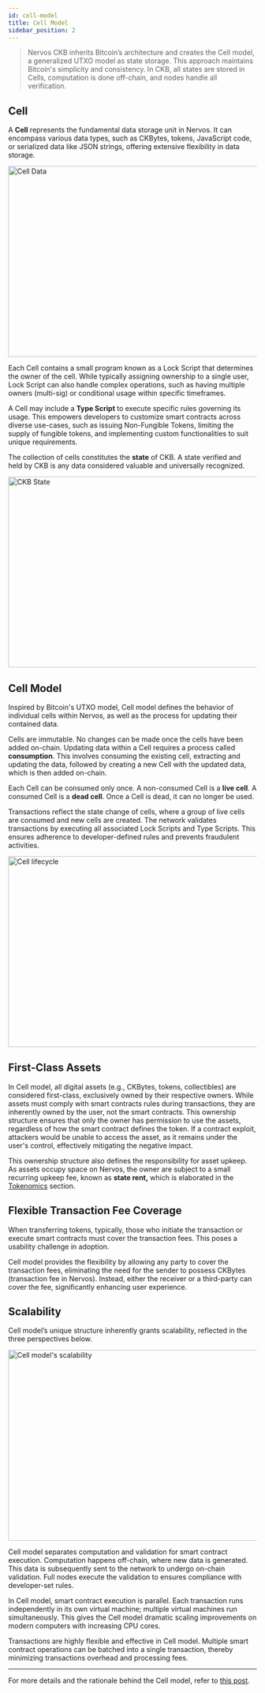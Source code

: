 ```yaml
---
id: cell-model
title: Cell Model
sidebar_position: 2
---
```


> Nervos CKB inherits Bitcoin’s architecture and creates the Cell model, a generalized UTXO model as state storage.
> This approach maintains Bitcoin's simplicity and consistency.
> In CKB, all states are stored in Cells, computation is done off-chain, and nodes handle all verification.


## Cell

A **Cell** represents the fundamental data storage unit in Nervos. It can encompass various data types, such as CKBytes, tokens, JavaScript code, or serialized data like JSON strings, offering extensive flexibility in data storage.

<img src="/img/cell/cell-data.png" alt="Cell Data" width="688" height="387" />

Each Cell contains a small program known as a Lock Script that determines the owner of the cell. While typically assigning ownership to a single user, Lock Script can also handle complex operations, such as having multiple owners (multi-sig) or conditional usage within specific timeframes.

A Cell may include a **Type Script** to execute specific rules governing its usage. This empowers developers to customize smart contracts across diverse use-cases, such as issuing Non-Fungible Tokens, limiting the supply of fungible tokens, and implementing custom functionalities to suit unique requirements.

The collection of cells constitutes the **state** of CKB. A state verified and held by CKB is any data considered valuable and universally recognized.

<img src="/img/cell/cell-ckb-state.png" alt="CKB State" width="688" height="387" />


## Cell Model

Inspired by Bitcoin's UTXO model, Cell model defines the behavior of individual cells within Nervos, as well as the process for updating their contained data.

Cells are immutable. No changes can be made once the cells have been added on-chain. Updating data within a Cell requires a process called **consumption**. This involves consuming the existing cell, extracting and updating the data, followed by creating a new Cell with the updated data, which is then added on-chain. 

Each Cell can be consumed only once. A non-consumed Cell is a **live cell**. A consumed Cell is a **dead cell**. Once a Cell is dead, it can no longer be used.

Transactions reflect the state change of cells, where a group of live cells are consumed and new cells are created. The network validates transactions by executing all associated Lock Scripts and Type Scripts. This ensures adherence to developer-defined rules and prevents fraudulent activities.

<img src="/img/cell/cell-lifecycle.png" alt="Cell lifecycle" width="688" height="387" />

## First-Class Assets

In Cell model, all digital assets (e.g., CKBytes, tokens, collectibles) are considered first-class, exclusively owned by their respective owners. While assets must comply with smart contracts rules during transactions, they are inherently owned by the user, not the smart contracts. This ownership structure ensures that only the owner has permission to use the assets, regardless of how the smart contract defines the token. If a contract exploit, attackers would be unable to access the asset, as it remains under the user's control, effectively mitigating the negative impact.

This ownership structure also defines the responsibility for asset upkeep. As assets occupy space on Nervos, the owner are subject to a small recurring upkeep fee, known as **state rent,** which is elaborated in the [Tokenomics](https://github.com/linnnsss/docs.nervos.org/blob/concepts-v2/website/docs/concepts/economics.md) section.

## Flexible Transaction Fee Coverage

When transferring tokens, typically, those who initiate the transaction or execute smart contracts must cover the transaction fees. This poses a usability challenge in adoption. 

Cell model provides the flexibility by allowing any party to cover the transaction fees, eliminating the need for the sender to possess CKBytes (transaction fee in Nervos). Instead, either the receiver or a third-party can cover the fee, significantly enhancing user experience.

## Scalability

Cell model’s unique structure inherently grants scalability, reflected in the three perspectives below.

<img src="/img/cell/cell-scalability.png" alt="Cell model's scalability" width="688" height="387" />

Cell model separates computation and validation for smart contract execution. Computation happens off-chain, where new data is generated. This data is subsequently sent to the network to undergo on-chain validation. Full nodes execute the validation to ensures compliance with developer-set rules.

In Cell model, smart contract execution is parallel. Each transaction runs independently in its own virtual machine; multiple virtual machines run simultaneously. This gives the Cell model dramatic scaling improvements on modern computers with increasing CPU cores.

Transactions are highly flexible and effective in Cell model. Multiple smart contract operations can be batched into a single transaction, thereby minimizing transactions overhead and processing fees.

***

For more details and the rationale behind the Cell model, refer to [this post](https://medium.com/nervosnetwork/https-medium-com-nervosnetwork-cell-model-7323fca57571).
